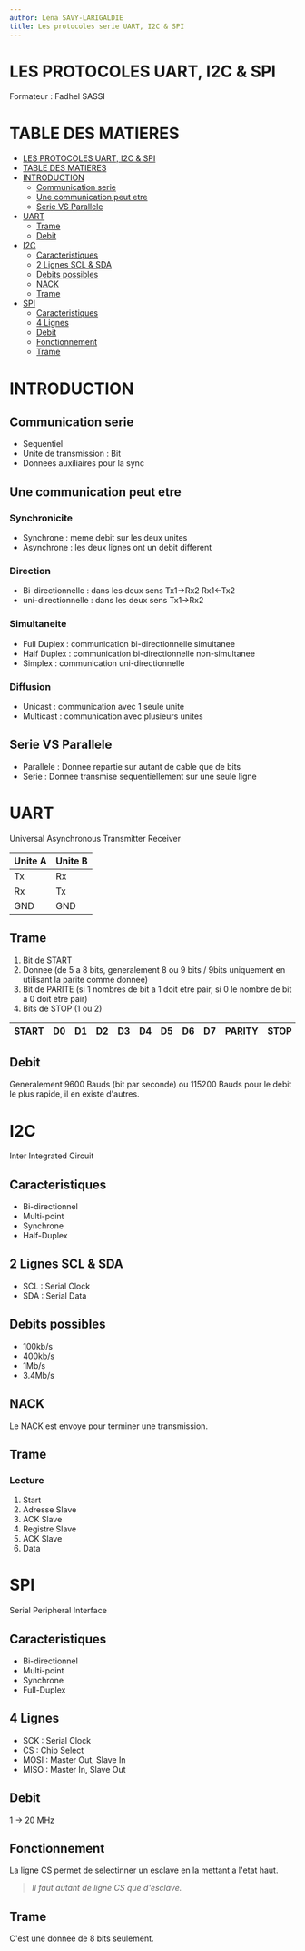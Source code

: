 ```yaml
---
author: Lena SAVY-LARIGALDIE
title: Les protocoles serie UART, I2C & SPI
---
```


# LES PROTOCOLES UART, I2C & SPI

Formateur : Fadhel SASSI

# TABLE DES MATIERES
- [LES PROTOCOLES UART, I2C \& SPI](#les-protocoles-uart-i2c--spi)
- [TABLE DES MATIERES](#table-des-matieres)
- [INTRODUCTION](#introduction)
  - [Communication serie](#communication-serie)
  - [Une communication peut etre](#une-communication-peut-etre)
  - [Serie VS Parallele](#serie-vs-parallele)
- [UART](#uart)
  - [Trame](#trame)
  - [Debit](#debit)
- [I2C](#i2c)
  - [Caracteristiques](#caracteristiques)
  - [2 Lignes SCL \& SDA](#2-lignes-scl--sda)
  - [Debits possibles](#debits-possibles)
  - [NACK](#nack)
  - [Trame](#trame-1)
- [SPI](#spi)
  - [Caracteristiques](#caracteristiques-1)
  - [4 Lignes](#4-lignes)
  - [Debit](#debit-1)
  - [Fonctionnement](#fonctionnement)
  - [Trame](#trame-2)

# INTRODUCTION

## Communication serie

- Sequentiel
- Unite de transmission : Bit
- Donnees auxiliaires pour la sync

## Une communication peut etre

### Synchronicite

- Synchrone : meme debit sur les deux unites
- Asynchrone : les deux lignes ont un debit different

### Direction

- Bi-directionnelle : dans les deux sens Tx1->Rx2 Rx1<-Tx2 
- uni-directionnelle : dans les deux sens Tx1->Rx2

### Simultaneite

- Full Duplex : communication bi-directionnelle simultanee
- Half Duplex : communication bi-directionnelle non-simultanee
- Simplex : communication uni-directionnelle

### Diffusion

- Unicast : communication avec 1 seule unite
- Multicast : communication avec plusieurs unites

## Serie VS Parallele

- Parallele : Donnee repartie sur autant de cable que de bits
- Serie : Donnee transmise sequentiellement sur une seule ligne

# UART

Universal Asynchronous Transmitter Receiver

| Unite A | Unite B |
|---------|---------|
| Tx      | Rx      |
| Rx      | Tx      |
| GND     | GND     |

## Trame 

1. Bit de START
2. Donnee (de 5 a 8 bits, generalement 8 ou 9 bits / 9bits uniquement en utilisant la parite comme donnee)
3. Bit de PARITE (si 1 nombres de bit a 1 doit etre pair, si 0 le nombre de bit a 0 doit etre pair)
4. Bits de STOP (1 ou 2)

|START|D0|D1|D2|D3|D4|D5|D6|D7|PARITY|STOP|
|-|-|-|-|-|-|-|-|-|-|-|

## Debit

Generalement 9600 Bauds (bit par seconde) ou 115200 Bauds pour le debit le plus rapide, il en existe d'autres.

# I2C

Inter Integrated Circuit

## Caracteristiques

- Bi-directionnel
- Multi-point
- Synchrone
- Half-Duplex

## 2 Lignes SCL & SDA

- SCL : Serial Clock
- SDA : Serial Data

## Debits possibles

- 100kb/s
- 400kb/s
- 1Mb/s
- 3.4Mb/s

## NACK

Le NACK est envoye pour terminer une transmission.

## Trame

### Lecture

1. Start
2. Adresse Slave
3. ACK Slave
4. Registre Slave
5. ACK Slave
6. Data

# SPI

Serial Peripheral Interface

## Caracteristiques

- Bi-directionnel
- Multi-point
- Synchrone
- Full-Duplex

## 4 Lignes

- SCK : Serial Clock
- CS : Chip Select
- MOSI : Master Out, Slave In
- MISO : Master In, Slave Out

## Debit

1 -> 20 MHz

## Fonctionnement

La ligne CS permet de selectinner un esclave en la mettant a l'etat haut.

> *Il faut autant de ligne CS que d'esclave.*

## Trame

C'est une donnee de 8 bits seulement.

